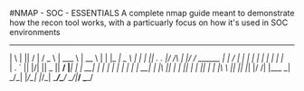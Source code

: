 #NMAP - SOC - ESSENTIALS
A complete nmap guide meant to demonstrate how the recon tool works, with a particuarly focus on how it's used in SOC environments







 _   _ ___  ___  ___  ______            _____ _   _ ___________ _____ 
| \ | ||  \/  | / _ \ | ___ \          |  __ \ | | |_   _|  _  \  ___|
|  \| || .  . |/ /_\ \| |_/ /  ______  | |  \/ | | | | | | | | | |__  
| . ` || |\/| ||  _  ||  __/  |______| | | __| | | | | | | | | |  __| 
| |\  || |  | || | | || |              | |_\ \ |_| |_| |_| |/ /| |___ 
\_| \_/\_|  |_/\_| |_/\_|               \____/\___/ \___/|___/ \____/ 
                                                                      
                                                                      


                                                                                                                                                                                                                                          

